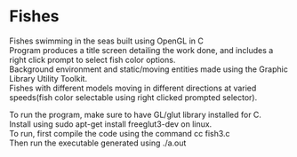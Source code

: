 # Fishes
Fishes swimming in the seas built using OpenGL in C<br>
Program produces a title screen detailing the work done, and includes a right click prompt to select fish color options.<br>
Background environment and static/moving entities made using the Graphic Library Utility Toolkit.<br>
Fishes with different models moving in different directions at varied speeds(fish color selectable using right clicked prompted selector).

To run the program, make sure to have GL/glut library installed for C.<br>
Install using sudo apt-get install freeglut3-dev on linux.<br>
To run, first compile the code using the command cc fish3.c <br>
Then run the executable generated using ./a.out <br>
